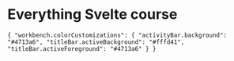 # Everything Svelte course

`{ "workbench.colorCustomizations": { "activityBar.background": "#4713a6", "titleBar.activeBackground": "#fffd41", "titleBar.activeForeground": "#4713a6" } }`
